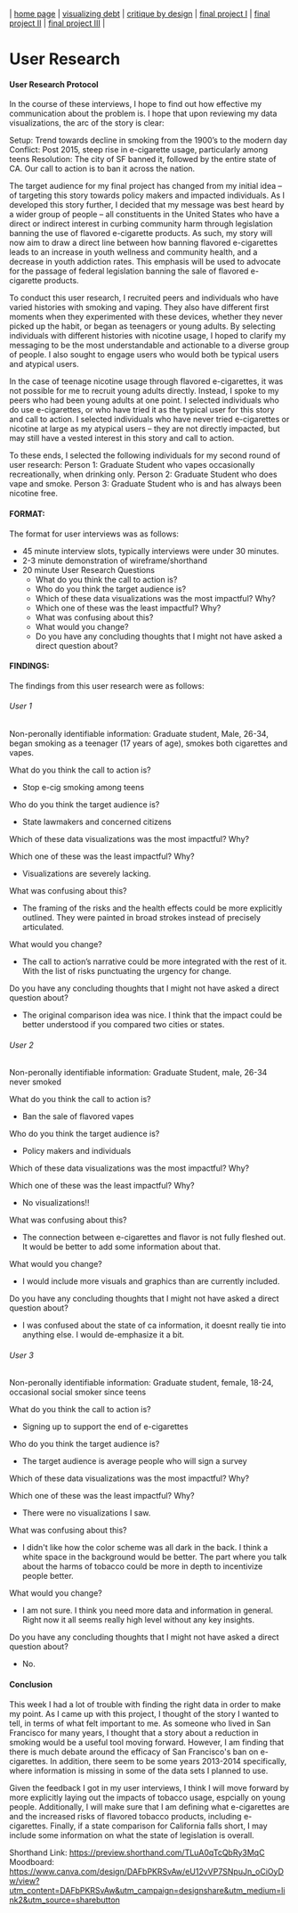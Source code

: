 | [home page](https://cmustudent.github.io/tswd-portfolio-templates/) | [visualizing debt](visualizing-government-debt) | [critique by design](critique-by-design) | [final project I](final-project-part-one) | [final project II](final-project-part-two) | [final project III](final-project-part-three) |

# User Research 

#### User Research Protocol

In the course of these interviews, I hope to find out how effective my communication about the problem is. I hope that upon reviewing my data visualizations, the arc of the story is clear: 

Setup: Trend towards decline in smoking from the 1900’s to the modern day
Conflict: Post 2015, steep rise in e-cigarette usage, particularly among teens
Resolution: The city of SF banned it, followed by the entire state of CA. Our call to action is to ban it across the nation. 

The target audience for my final project has changed from my initial idea – of targeting this story towards policy makers and impacted individuals. As I developed this story further, I decided that my message was best heard by a wider group of people – all constituents in the United States who have a direct or indirect interest in curbing community harm through legislation banning the use of flavored e-cigarette products. As such, my story will now aim to draw a direct line between how banning flavored e-cigarettes leads to an increase in youth wellness and community health, and a decrease in youth addiction rates. This emphasis will be used to advocate for the passage of federal legislation banning the sale of flavored e-cigarette products. 

To conduct this user research, I recruited peers and individuals who have varied histories with smoking and vaping. They also have different first moments when they experimented with these devices, whether they never picked up the habit, or began as teenagers or young adults. By selecting individuals with different histories with nicotine usage, I hoped to clarify my messaging to be the most understandable and actionable to a diverse group of people. I also sought to engage users who would both be typical users and atypical users. 

In the case of teenage nicotine usage through flavored e-cigarettes, it was not possible for me to recruit young adults directly. Instead, I spoke to my peers who had been young adults at one point. I selected individuals who do use e-cigarettes, or who have tried it as the typical user for this story and call to action. I selected individuals who have never tried e-cigarettes or nicotine at large as my atypical users – they are not directly impacted, but may still have a vested interest in this story and call to action. 

To these ends, I selected the following individuals for my second round of user research:
Person 1: Graduate Student who vapes occasionally recreationally, when drinking only. 
Person 2: Graduate Student who does vape and smoke.
Person 3: Graduate Student who is and has always been nicotine free.

#### FORMAT: 

The format for user interviews was as follows: 
- 45 minute interview slots, typically interviews were under 30 minutes. 
- 2-3 minute demonstration of wireframe/shorthand
- 20 minute User Research Questions
  - What do you think the call to action is? 
  - Who do you think the target audience is? 
  - Which of these data visualizations was the most impactful? Why? 
  - Which one of these was the least impactful? Why? 
  - What was confusing about this? 
  - What would you change? 
  - Do you have any concluding thoughts that I might not have asked a direct question about? 

#### FINDINGS: 
The findings from this user research were as follows: 

###### User 1
Non-peronally identifiable information: Graduate student, Male, 26-34, began smoking as a teenager (17 years of age), smokes both cigarettes and vapes. 

What do you think the call to action is? 

- Stop e-cig smoking among teens

Who do you think the target audience is? 

- State lawmakers and concerned citizens 

Which of these data visualizations was the most impactful? Why? 

Which one of these was the least impactful? Why? 

- Visualizations are severely lacking. 

What was confusing about this? 

- The framing of the risks and the health effects could be more explicitly outlined. They were painted in broad strokes instead of precisely articulated. 

What would you change? 

- The call to action’s narrative could be more integrated with the rest of it. With the list of risks punctuating the urgency for change. 

Do you have any concluding thoughts that I might not have asked a direct question about? 

- The original comparison idea was nice. I think that the impact could be better understood if you compared two cities or states. 

###### User 2
Non-peronally identifiable information: Graduate Student, male, 26-34 never smoked

What do you think the call to action is? 

- Ban the sale of flavored vapes 

Who do you think the target audience is? 

- Policy makers and individuals 

Which of these data visualizations was the most impactful? Why? 

Which one of these was the least impactful? Why? 

- No visualizations!! 

What was confusing about this? 

- The connection between e-cigarettes and flavor is not fully fleshed out. It would be better to add some information about that. 

What would you change? 

- I would include more visuals and graphics than are currently included. 

Do you have any concluding thoughts that I might not have asked a direct question about? 

- I was confused about the state of ca information, it doesnt really tie into anything else. I would de-emphasize it a bit. 

###### User 3
Non-peronally identifiable information: Graduate student, female, 18-24, occasional social smoker since teens 

What do you think the call to action is? 

- Signing up to support the end of e-cigarettes 

Who do you think the target audience is? 


- The target audience is average people who will sign a survey

Which of these data visualizations was the most impactful? Why? 

Which one of these was the least impactful? Why? 

- There were no visualizations I saw. 

What was confusing about this? 

- I didn't like how the color scheme was all dark in the back. I think a white space in the background would be better. The part where you talk about the harms of tobacco could be more in depth to incentivize people better. 

What would you change? 

- I am not sure. I think you need more data and information in general. Right now it all seems really high level without any key insights.  

Do you have any concluding thoughts that I might not have asked a direct question about? 

- No.  

#### Conclusion
This week I had a lot of trouble with finding the right data in order to make my point. As I came up with this project, I thought of the story I wanted to tell, in terms of what felt important to me. As someone who lived in San Francisco for many years, I thought that a story about a reduction in smoking would be a useful tool moving forward. However, I am finding that there is much debate around the efficacy of San Francisco's ban on e-cigarettes. In addition, there seem to be some years 2013-2014 specifically, where information is missing in some of the data sets I planned to use. 

Given the feedback I got in my user interviews, I think I will move forward by more explicitly laying out the impacts of tobacco usage, espcially on young people. Additionally, I will make sure that I am defining what e-cigarettes are and the increased risks of flavored tobacco products, including e-cigarettes. Finally, if a state comparison for California falls short, I may include some information on what the state of legislation is overall. 


Shorthand Link:  https://preview.shorthand.com/TLuA0qTcQbRy3MqC
Moodboard: https://www.canva.com/design/DAFbPKRSvAw/eU12vVP7SNpuJn_oCiOyDw/view?utm_content=DAFbPKRSvAw&utm_campaign=designshare&utm_medium=link2&utm_source=sharebutton

